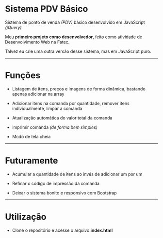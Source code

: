 # Sistema PDV Básico
Sistema de ponto de venda *(PDV)* básico desenvolvido em JavaScript *(jQuery)*

Meu **primeiro projeto como desenvolvedor**, feito como atividade de Desenvolvimento Web na Fatec.

Talvez eu crie uma outra versão desse sistema, mas em JavaScript puro.

---

# Funções
- Listagem de itens, preços e imagens de forma dinâmica, bastando apenas adicionar na array

- Adicionar itens na comanda por quantidade, remover itens individualmente, limpar a comanda

- Atualização automática do valor total da comanda

- Imprimir comanda *(de forma bem simples)*

- Modo de tela cheia

---

# Futuramente
- Acumular a quantidade de itens ao invés de adicionar um por um

- Refinar o código de impressão da comanda

- Deixar o sistema bonito e responsivo com Bootstrap

---

# Utilização
- Clone o repositório e acesse o arquivo **index.html**
